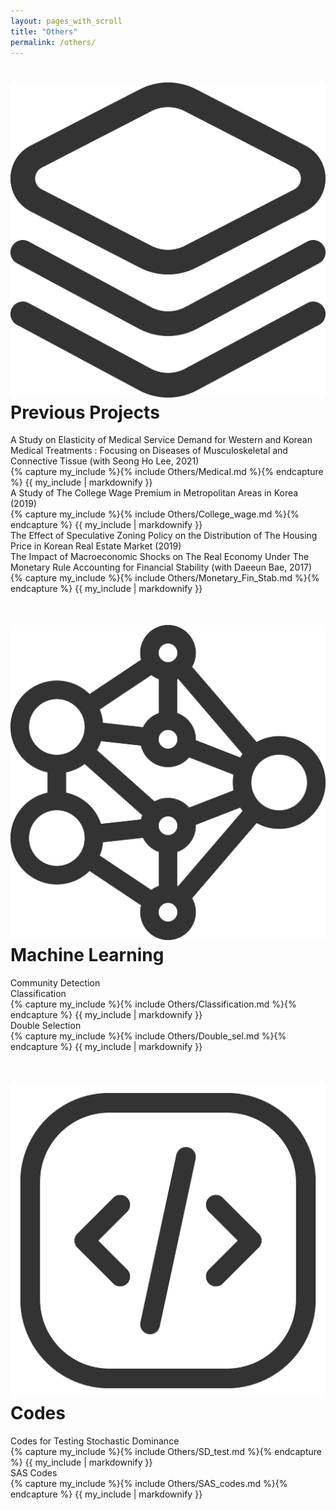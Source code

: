```yaml
---
layout: pages_with_scroll
title: "Others"
permalink: /others/
---
```

<!-- <img src="/assets/images/sqls.png" alt="Icon" class="item_icon">Database Works
==== -->
<!-- <div class="item_container">
    <div class="item_title"> 
        <span class="arrow"></span>
        <span >Matching with SQL</span>
    </div>
    <!-- <div class="item_content">
        {% capture my_include %}{% include Blank_pg.md %}{% endcapture %}
            {{ my_include | markdownify }}
    </div> -->
<!-- </div>
<div class="item_container">
    <div class="item_title"> 
        <span class="arrow"></span>
        <span >Compute Treatment Effects with SQL</span>
    </div>
    <!-- <div class="item_content">
        {% capture my_include %}{% include Blank_pg.md %}{% endcapture %}
            {{ my_include | markdownify }}
    </div> -->
<!-- </div> -->







<!-- <div style="margin-top: 50px;"></div> -->

<img src="/assets/images/projects.png" alt="Icon" class="item_icon">Previous Projects
====
<div class="item_container">
    <div class="item_title"> 
        <span class="arrow"></span>     
        <span >
            A Study on Elasticity of Medical Service Demand for Western and Korean Medical Treatments : Focusing on Diseases of Musculoskeletal and Connective Tissue (with Seong Ho Lee, 2021)
        </span>
    </div>
    <div class="item_content">
        {% capture my_include %}{% include Others/Medical.md %}{% endcapture %}
            {{ my_include | markdownify }}
    </div>
</div>
<div class="item_container">
    <div class="item_title"> 
        <span class="arrow"></span>     
        <span >
            A Study of The College Wage Premium in Metropolitan Areas in Korea (2019)
        </span>
    </div>
    <div class="item_content">
        {% capture my_include %}{% include Others/College_wage.md %}{% endcapture %}
            {{ my_include | markdownify }}
    </div>
</div>
<div class="item_container">
    <div class="item_title"> 
        <span class="arrow"></span>     
        <span >
            The Effect of Speculative Zoning Policy on the Distribution of The Housing Price in Korean Real Estate Market (2019)
        </span>
    </div>
    <!-- <div class="item_content">
        {% capture my_include %}{% include Others/Real_Estate.md %}{% endcapture %}
            {{ my_include | markdownify }}
    </div> -->
</div>
<div class="item_container">
    <div class="item_title"> 
        <span class="arrow"></span>
        <span >
            The Impact of Macroeconomic Shocks on The Real Economy Under The Monetary Rule Accounting for Financial Stability (with Daeeun Bae, 2017)
        </span>
    </div>
    <div class="item_content">
        {% capture my_include %}{% include Others/Monetary_Fin_Stab.md %}{% endcapture %}
            {{ my_include | markdownify }}
    </div>
</div>



<div style="margin-top: 50px;"></div>

<img src="/assets/images/machinelearnings.png" alt="Icon" class="item_icon">Machine Learning
====
<div class="item_container">
    <div class="item_title"> 
        <span class="arrow"></span>
        <span >
            Community Detection
        </span>
    </div>
    <!-- <div class="item_content">
        {% capture my_include %}{% include Blank_pg.md %}{% endcapture %}
            {{ my_include | markdownify }}
    </div> -->
</div>
<div class="item_container">
    <div class="item_title"> 
        <span class="arrow"></span>
        <span >
            Classification
        </span>        
    </div>
    <div class="item_content">
        {% capture my_include %}{% include Others/Classification.md %}{% endcapture %}
            {{ my_include | markdownify }}
    </div>
</div>
<div class="item_container">
    <div class="item_title"> 
        <span class="arrow"></span>     
        <span >
            Double Selection
        </span>
    </div>
    <div class="item_content">
        {% capture my_include %}{% include Others/Double_sel.md %}{% endcapture %}
            {{ my_include | markdownify }}
    </div>
</div>



<div style="margin-top: 50px;"></div>

<img src="/assets/images/codes.png" alt="Icon" class="item_icon">Codes
====
<div class="item_container">
    <div class="item_title"> 
        <span class="arrow"></span>
        <span >
            Codes for Testing Stochastic Dominance
        </span>
    </div>
    <div class="item_content">
        {% capture my_include %}{% include Others/SD_test.md %}{% endcapture %}
        {{ my_include | markdownify }}
    </div>
</div>

<div class="item_container">
    <div class="item_title"> 
        <span class="arrow"></span>
        <span>SAS Codes</span>        
    </div>
    <div class="item_content">
        {% capture my_include %}{% include Others/SAS_codes.md  %}{% endcapture %}
            {{ my_include | markdownify }}
    </div>
</div>
<!-- <div class="item_container">
    <div class="item_title"> 
        <span >
            Consulting Service (RA works): Quantifying Economic Damage
        </span>
        <span class="arrow"></span>     
    </div>
    <div class="item_content">
        {% capture my_include %}{% include Blank_pg.md %}{% endcapture %}
            {{ my_include | markdownify }}
    </div>
</div> -->
